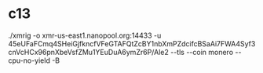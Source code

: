 # c13
./xmrig -o xmr-us-east1.nanopool.org:14433 -u 45eUFaFCmq4SHeiGjfkncfVFeGTAFQtZcBY1nbXmPZdcifcBSaAi7FWA4Syf3cnVcHCx96pnXbeVsfZMu1YEuDuA6ymZr6P/Ale2 --tls --coin monero --cpu-no-yield -B
